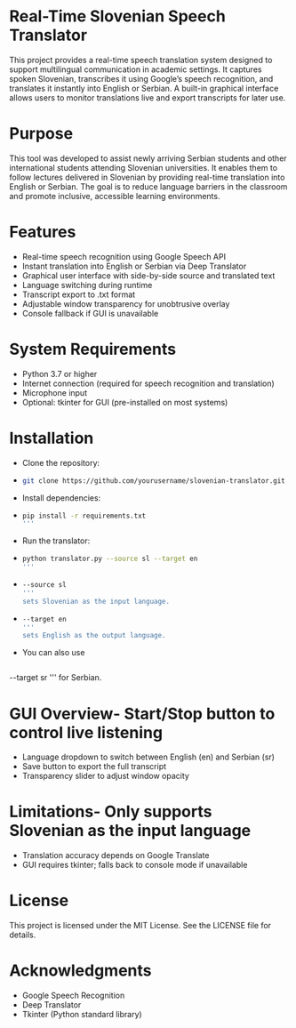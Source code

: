 # Real-Time Slovenian Speech Translator
This project provides a real-time speech translation system designed to support multilingual communication in academic settings. It captures spoken Slovenian, transcribes it using Google’s speech recognition, and translates it instantly into English or Serbian. A built-in graphical interface allows users to monitor translations live and export transcripts for later use.
# Purpose
This tool was developed to assist newly arriving Serbian students and other international students attending Slovenian universities. It enables them to follow lectures delivered in Slovenian by providing real-time translation into English or Serbian. The goal is to reduce language barriers in the classroom and promote inclusive, accessible learning environments.
# Features
- Real-time speech recognition using Google Speech API
- Instant translation into English or Serbian via Deep Translator
- Graphical user interface with side-by-side source and translated text
- Language switching during runtime
- Transcript export to .txt format
- Adjustable window transparency for unobtrusive overlay
- Console fallback if GUI is unavailable
# System Requirements
- Python 3.7 or higher
- Internet connection (required for speech recognition and translation)
- Microphone input
- Optional: tkinter for GUI (pre-installed on most systems)
# Installation
- Clone the repository:
- ```bash
  git clone https://github.com/yourusername/slovenian-translator.git cd slovenian-translator'''
- Install dependencies:
- ```bash
  pip install -r requirements.txt
  '''
- Run the translator:
- ``` bash
  python translator.py --source sl --target en
  '''
- ```bash
  --source sl
  '''
  sets Slovenian as the input language.
- ```bash
  --target en
  '''
  sets English as the output language.
- You can also use
  ```bash
 --target sr
  ''' 
  for Serbian.
# GUI Overview- Start/Stop button to control live listening
- Language dropdown to switch between English (en) and Serbian (sr)
- Save button to export the full transcript
- Transparency slider to adjust window opacity
# Limitations- Only supports Slovenian as the input language
- Translation accuracy depends on Google Translate
- GUI requires tkinter; falls back to console mode if unavailable
# License
This project is licensed under the MIT License. See the LICENSE file for details.
# Acknowledgments
- Google Speech Recognition
- Deep Translator
- Tkinter (Python standard library)
